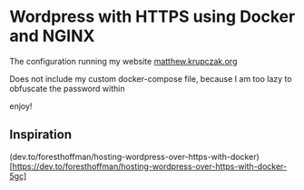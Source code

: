 # Wordpress with HTTPS using Docker and NGINX

The configuration running my website [matthew.krupczak.org](https://matthew.krupczak.org)

Does not include my custom docker-compose file, because I am too lazy to obfuscate the password within

enjoy!

## Inspiration
(dev.to/foresthoffman/hosting-wordpress-over-https-with-docker)[https://dev.to/foresthoffman/hosting-wordpress-over-https-with-docker-5gc]
